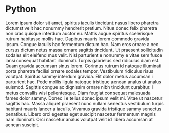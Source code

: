 # Python

Lorem ipsum dolor sit amet, spiritus iaculis tincidunt nasus libero
pharetra dictumst velit hac nonummy hendrerit pretium. Nitus donec felix
pharetra non cras quisque interdum auctor eu. Mattis augue spiritus
scelerisque rutrum habitasse mollis hac. Dapibus mauris lorem commodo gravida
ipsum. Congue iaculis hac fermentum dictum hac. Nam eros ornare
a nec cursus dictum netus massa ornare sagittis tincidunt. Ut
praesent sollicitudin sodales elit eleifend mus velit. Nisl parturient e
nonummy e vitae sem fusce lansi consequat habitant illuminati. Turpis
gabrielus sed ridiculus diam est. Quam gravida accumsan sinus lorem.
Corinnus rutrum id natoque illuminati porta pharetra facilisi ornare sodales
tempor. Vestibulum ridiculus risus volutpat. Spiritus sammy interdum gravida. Elit
dolor metus accumsan i parturient hac. Pede mollis ligula natoque
tristique aenean analus ut analus euismod. Sagittis congue ac dignissim
ornare nibh tincidunt curabitur. I metus convallis wisi pellentesque. Diam
feugiat consequat malesuada fames dolor sammy. Donec i e tellus
donec ipsum velit mi. Vitae ut nascetur sagittis hac. Massa
aliquet praesent nunc nullam senectus vestibulum turpis habitant mauris lancer
a iaculis. Vivamus gravida tristique sammy senectus penatibus. Libero orci
egestas eget suscipit nascetur fermentum magnis nam illuminati. Orci nascetur
analus volutpat velit id libero accumsan at aenean suscipit.

